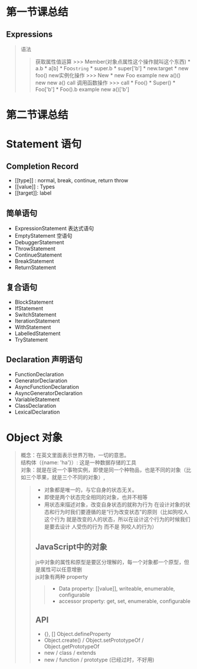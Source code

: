 # 第一节课总结 
## Expressions
> 语法
  >> 获取属性值运算
    >>> Member(对象点属性这个操作就叫这个东西)
    * a.b 
    * a[b]
    * Foo`string`
    * super.b
    * super['b']
    * new.target
    * new foo()
  >> new实例化操作
    >>> New
      * new Foo
      example
      new a()()
      new new a()
  >> call 调用函数操作
    >>> call
      * Foo()
      * Super()
      * Foo['b']
      *	Foo().b
      example
        new a()['b']
# 第二节课总结
# Statement 语句

## Completion Record

- [[type]] : normal, break, continue, return throw
- [[value]] : Types
- [[target]]: label

## 简单语句

- ExpressionStatement 表达式语句
- EmptyStatement 空语句
- DebuggerStatement
- ThrowStatement
- ContinueStatement
- BreakStatement
- ReturnStatement

## 复合语句

- BlockStatement
- IfStatement
- SwitchStatement
- IterationStatement
- WithStatement
- LabelledStatement
- TryStatement

## Declaration 声明语句

- FunctionDeclaration
- GeneratorDeclaration
- AsyncFunctionDeclaration
- AsyncGeneratorDeclaration
- VariableStatement
- ClassDeclaration
- LexicalDeclaration

# Object 对象
>概念：在英文里面表示世界万物，一切的意思。  
> 结构体（{name: 'ha'}）: 这是一种数据存储的工具  
> 对象：就是在说一个事物实例，即使是同一个种物品，也是不同的对象（比如三个苹果，就是三个不同的对象）,
  >> - 对象都是唯一的，与它自身的状态无关。  
  >> - 即使是两个状态完全相同的对象，也并不相等
  >> - 用状态来描述对象，改变自身状态的就称为行为
> 在设计对象的状态和行为时我们要遵循的是“行为改变状态”的原则（比如狗咬人这个行为 就是改变的人的状态，所以在设计这个行为的时候我们是要去设计 人受伤的行为 而不是 狗咬人的行为）
>> ## JavaScript中的对象
>> js中对象的属性和原型是要区分理解的，每一个对象都一个原型，但是属性可以任意增删  
>> js对象有两种 property
>>> - Data property: [[value]], writeable, enumerable, configurable
>>> - accessor property: get, set, enumerable, configurable  
>> ## API  
>> - {}, [] Object.defineProperty
>> - Object.create() / Object.setPrototypeOf / Object.getPrototypeOf
>> - new / class / extends
>> - new / function / prototype (已经过时，不好用)